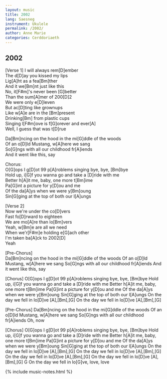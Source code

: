 ```yaml
---
layout: music
title: 2002
lang: Saesneg
instrument: Ukulele
permalink: /2002/
author: Anne Marie
categories: Cerddoriaeth
---
```

## 2002

[Verse 1]
I will always rem[D]ember  
The d[D]ay you kissed my lips  
Lig[A]ht as a fea[Bm]ther  
And it we[Bm]nt just like this  
No, it[F#m]'s never been [G]better  
Than the sum[A]mer of 200[D]2  
We were only e[D]leven  
But ac[D]ting like grownups  
Like w[A]e are in the [Bm]present  
Drinking[Bm] from plastic cups  
Singing l[F#m]ove is f[G]orever and ever[A]  
Well, I guess that was t[D]rue  
  
Da[Bm]ncing on the hood in the mi[G]ddle of the woods  
Of an o[D]ld Mustang, w[A]here we sang  
So[G]ngs with all our childhood fr[A]iends  
And it went like this, say  
  
Chorus:  
O[G]ops I g[D]ot 99 p[A]roblems singing bye, bye, [Bm]bye  
Hold up, i[G]f you wanna go and take a [D]ride with me  
Better h[A]it me, baby, one more t[Bm]ime  
Pa[G]int a picture for y[D]ou and me  
Of the da[A]ys when we were y[Bm]oung  
Sin[G]ging at the top of both our l[A]ungs  
  
[Verse 2]  
Now we're under the co[D]vers  
Fast fo[D]rward to eighteen  
We are mo[A]re than lo[Bm]vers  
Yeah, w[Bm]e are all we need  
When we'r[F#m]e holding e[G]ach other  
I'm taken ba[A]ck to 2002[D]  
Yeah  
  
[Pre-Chorus]  
Da[Bm]ncing on the hood in the mi[G]ddle of the woods
Of an o[D]ld Mustang, w[A]here we sang
So[G]ngs with all our childhood fr[A]iends
And it went like this, say

[Chorus]
O[G]ops I g[D]ot 99 p[A]roblems singing bye, bye, [Bm]bye
Hold up, i[G]f you wanna go and take a [D]ride with me
Better h[A]it me, baby, one more t[Bm]ime
Pa[G]int a picture for y[D]ou and me
Of the da[A]ys when we were y[Bm]oung
Sin[G]ging at the top of both our l[A]ungs
On the day we fell in lo[D]ve [A],[Bm],[G]
On the day we fell in lo[D]ve [A],[Bm],[G]

[Pre-Chorus]
Da[Bm]ncing on the hood in the mi[G]ddle of the woods
Of an o[D]ld Mustang, w[A]here we sang
So[G]ngs with all our childhood fr[A]iends
Oh, now

[Chorus]
O[G]ops I g[D]ot 99 p[A]roblems singing bye, bye, [Bm]bye
Hold up, i[G]f you wanna go and take a [D]ride with me
Better h[A]it me, baby, one more t[Bm]ime
Pa[G]int a picture for y[D]ou and me
Of the da[A]ys when we were y[Bm]oung
Sin[G]ging at the top of both our l[A]ungs
On the day we fell in lo[D]ve [A],[Bm],[G]
On the day we fell in lo[D]ve [A],[Bm],[G]
On the day we fell in lo[D]ve [A],[Bm],[G]
On the day we fell in lo[D]ve [A],[Bm],[G]                        G
On the day we fell in lo[G]ve, love, love

{% include music-notes.html %}
